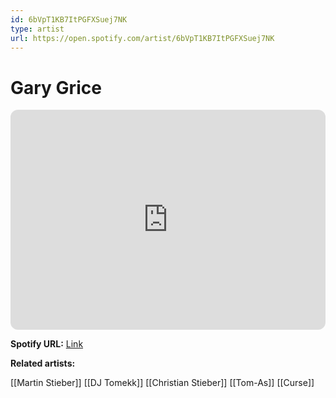 ```yaml
---
id: 6bVpT1KB7ItPGFXSuej7NK
type: artist
url: https://open.spotify.com/artist/6bVpT1KB7ItPGFXSuej7NK
---
```

# Gary Grice

<iframe style="border-radius:12px" src="https://open.spotify.com/embed/artist/6bVpT1KB7ItPGFXSuej7NK" width="100%" height="352" frameBorder="0" allowfullscreen="" allow="autoplay; clipboard-write; encrypted-media; fullscreen; picture-in-picture" loading="lazy"></iframe>

**Spotify URL:** [Link](https://open.spotify.com/artist/6bVpT1KB7ItPGFXSuej7NK)

**Related artists:**

[[Martin Stieber]]
[[DJ Tomekk]]
[[Christian Stieber]]
[[Tom-As]]
[[Curse]]
